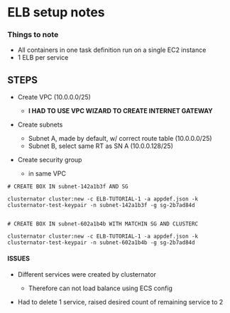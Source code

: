 # ELB setup notes

### Things to note

- All containers in one task definition run on a single EC2 instance
- 1 ELB per service


## STEPS

- Create VPC (10.0.0.0/25)
  - **I HAD TO USE VPC WIZARD TO CREATE INTERNET GATEWAY**

- Create subnets
  - Subnet A, made by default, w/ correct route table (10.0.0.0/25)
  - Subnet B, select same RT as SN A (10.0.0.128/25)

- Create security group
  - in same VPC



```
# CREATE BOX IN subnet-142a1b3f AND SG

clusternator cluster:new -c ELB-TUTORIAL-1 -a appdef.json -k clusternator-test-keypair -n subnet-142a1b3f -g sg-2b7ad84d


# CREATE BOX IN subnet-602a1b4b WITH MATCHIN SG AND CLUSTERC

clusternator cluster:new -c ELB-TUTORIAL-1 -a appdef.json -k clusternator-test-keypair -n subnet-602a1b4b -g sg-2b7ad84d
```


#### ISSUES
- Different services were created by clusternator
  - Therefore can not load balance using ECS config

- Had to delete 1 service, raised desired count of remaining
  service to 2


